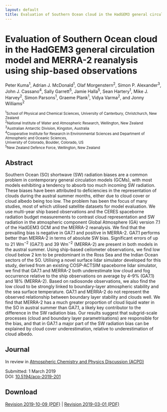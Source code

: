 ```yaml
---
layout: default
title: Evaluation of Southern Ocean cloud in the HadGEM3 general circulation model and MERRA-2 reanalysis using ship-based observations
---
```


# Evaluation of Southern Ocean cloud in the HadGEM3 general circulation model and MERRA-2 reanalysis using ship-based observations

Peter Kuma<sup>1</sup>, Adrian J. McDonald<sup>1</sup>, Olaf Morgenstern<sup>2</sup>, Simon P. Alexander<sup>3</sup>, John J. Cassano<sup>4</sup>,
Sally Garrett<sup>5</sup>, Jamie Halla<sup>5</sup>, Sean Hartery<sup>1</sup>, Mike J. Harvey<sup>2</sup>, Simon Parsons<sup>1</sup>, Graeme Plank<sup>1</sup>,
Vidya Varma<sup>2</sup>, and Jonny Williams<sup>2</sup>

<small>
<sup>1</sup>School of Physical and Chemical Sciences, University of Canterbury, Christchurch, New Zealand<br />
<sup>2</sup>National Institute of Water and Atmospheric Research, Wellington, New Zealand<br />
<sup>3</sup>Australian Antarctic Division, Kingston, Australia<br />
<sup>4</sup>Cooperative Institute for Research in Environmental Sciences and Department of Atmospheric and Oceanic Sciences,<br />
University of Colorado, Boulder, Colorado, US<br />
<sup>5</sup>New Zealand Defence Force, Wellington, New Zealand
</small>

## Abstract

Southern Ocean (SO) shortwave (SW) radiation biases are a common problem in contemporary general circulation models (GCMs), with most models exhibiting a tendency to absorb too much incoming SW radiation. These biases have been attributed to deficiencies in the representation of clouds during the austral summer months, either due to cloud cover or cloud albedo being too low. The problem has been the focus of many studies, most of which utilised satellite datasets for model evaluation. We use multi-year ship based observations and the CERES spaceborne radiation budget measurements to contrast cloud representation and SW radiation in the atmospheric component Global Atmosphere (GA) version 7.1 of the HadGEM3 GCM and the MERRA-2 reanalysis. We find that the prevailing bias is negative in GA7.1 and positive in MERRA-2. GA7.1 performs better than MERRA-2 in terms of absolute SW bias. Significant errors of up to 21 Wm<sup>−2</sup> (GA7.1) and 39 Wm<sup>−2</sup> (MERRA-2) are present in both models in the austral summer. Using ship-based ceilometer observations, we find low cloud below 2 km to be predominant in the Ross Sea and the Indian Ocean sectors of the SO. Utilising a novel surface lidar simulator developed for this study, derived from an existing COSP-ACTSIM spaceborne lidar simulator, we find that GA7.1 and MERRA-2 both underestimate low cloud and fog occurrence relative to the ship observations on average by 4–9% (GA7.1) and 18% (MERRA-2). Based on radiosonde observations, we also find the low cloud to be strongly linked to boundary-layer atmospheric stability and the sea surface temperature. GA7.1 and MERRA-2 do not represent the observed relationship between boundary layer stability and clouds well. We find that MERRA-2 has a much greater proportion of cloud liquid water in the SO in austral summer than GA7.1, a likely key contributor to the difference in the SW radiation bias. Our results suggest that subgrid-scale processes (cloud and boundary layer parametrisations) are responsible for the bias, and that in GA7.1 a major part of the SW radiation bias can be explained by cloud cover underestimation, relative to underestimation of cloud albedo.

## Journal

In review in [Atmospheric Chemistry and Physics Discussion (ACPD)](https://www.atmos-chem-phys-discuss.net/acp-2019-201/)

Submitted: 1 March 2019<br />
DOI: [10.5194/acp-2019-201](https://doi.org/10.5194/acp-2019-201)

## Download

[Revision 2019-10-09 (PDF)](https://github.com/peterkuma/research/raw/master/papers/Kuma%20et%20al.%20(2019),%20Evaluation%20of%20Southern%20Ocean%20cloud%20in%20the%20HadGEM3%20general%20circulation%20model%20and%20MERRA-2%20reanalysis%20using%20ship-based%20observations%20[2019-10-09].pdf) \| [Revision 2019-03-01 (PDF)](https://github.com/peterkuma/research/raw/master/papers/Kuma%20et%20al.%20(2019),%20Evaluation%20of%20Southern%20Ocean%20cloud%20in%20the%20HadGEM3%20general%20circulation%20model%20and%20MERRA-2%20reanalysis%20using%20ship-based%20observations%20[2019-03-01].pdf)
